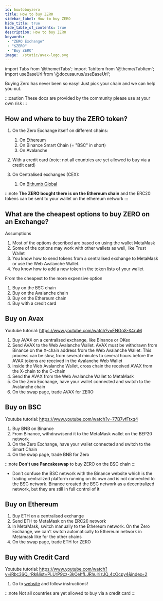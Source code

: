 ```yaml
---
id: howtobuyzero
title: How to buy ZERO
sidebar_label: How to buy ZERO
hide_title: true
hide_table_of_contents: true
description: How to buy ZERO
keywords:
 - "ZERO Exchange"
 - "$ZERO"
 - "Buy ZERO"
image:  /static/avax-logo.svg
---
```


import Tabs from '@theme/Tabs';
import TabItem from '@theme/TabItem';
import useBaseUrl from '@docusaurus/useBaseUrl';

Buying Zero has never been so easy! Just pick your chain and we can help you out.

:::caution
These docs are provided by the community please use at your own risk
:::

## How and where to buy the ZERO token?

1. On the Zero Exchange itself on different chains:
      
	1. On Ethereum
	1. On Binance Smart Chain (= "BSC" in short)
	1. On Avalanche
	  
1. With a credit card (note: not all countries are yet allowed to buy via a credit card)

	  
1. On Centralised exchanges (CEX):
      
	  1. On [Bithumb Global](https://www.bithumb.pro/en-us)
	  
:::note
**The ZERO bought there is on the Ethereum chain** and the ERC20 tokens can be sent to your wallet on the ethereum network
:::

      
## What are the cheapest options to buy ZERO on an Exchange?

Assumptions

1. Most of the options described are based on using the wallet MetaMask
1. Some of the options may work with other wallets as well, like Trust Wallet
1. You know how to send tokens from a centralised exchange to MetaMask or use the Web Avalanche Wallet.
1. You know how to add a new token in the token lists of your wallet


From the cheapest to the more expensive option

1. Buy on the BSC chain
1. Buy on the Avalanche chain
1. Buy on the Ethereum chain
1. Buy with a credit card

## Buy on Avax

Youtube tutorial: https://www.youtube.com/watch?v=FNGqS-X4ruM

1. Buy AVAX on a centralised exchange, like Binance or OKex
1. Send AVAX to the Web Avalanche Wallet. AVAX must be withdrawn from Binance on the X-chain address from the Web Avalanche Wallet: This process can be slow, from several minutes to several hours before the AVAX tokens are received in the Avalanche Web Wallet
1. Inside the Web Avalanche Wallet, cross chain the received AVAX from the X-chain to the C-chain
1. Send the AVAX from the Web Avalanche Wallet to MetaMask
1. On the Zero Exchange, have your wallet connected and switch to the Avalanche chain
1. On the swap page, trade AVAX for ZERO

## Buy on BSC

Youtube tutorial: https://www.youtube.com/watch?v=77B7vfFtxq4

1. Buy BNB on Binance
1. From Binance, withdraw/send it to the MetaMask wallet on the BEP20 network
1. On the Zero Exchange, have your wallet connected and switch to the Smart Chain
1. On the swap page, trade BNB for Zero

:::note
**Don't use Pancakeswap** to buy ZERO on the BSC chain
:::
	  
* Don't confuse the BSC network with the Binance website which is the trading centralized platform running on its own and is not connected to the BSC network.   Binance created the BSC network as a decentralized network, but they are still in full control of it
	  
## Buy on Ethereum
	  
1. Buy ETH on a centralised exchange
1. Send ETH to MetaMask on the ERC20 network
1. In MetaMask, switch manually to the Ethereum network.  On the Zero Exchange, we can't switch automatically to Ethereum network in Metamask like for the other chains
1. On the swap page, trade ETH for ZERO
	  
## Buy with Credit Card

Youtube tutorial: https://www.youtube.com/watch?v=iRbc36Q_rRk&list=PLUrP9cz-3kCehfLJRhulrizJQ_4cOcpy4&index=2  

1. Go to [website](https://buy.0.exchange/) and follow instructions!


:::note
Not all countries are yet allowed to buy via a credit card
:::